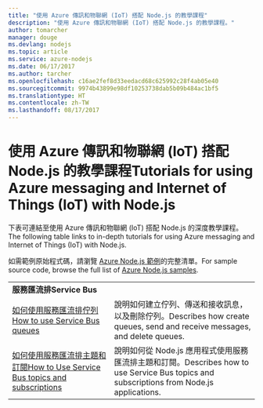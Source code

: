 ```yaml
---
title: "使用 Azure 傳訊和物聯網 (IoT) 搭配 Node.js 的教學課程"
description: "使用 Azure 傳訊和物聯網 (IoT) 搭配 Node.js 的教學課程。"
author: tomarcher
manager: douge
ms.devlang: nodejs
ms.topic: article
ms.service: azure-nodejs
ms.date: 06/17/2017
ms.author: tarcher
ms.openlocfilehash: c16ae2fef8d33eedacd68c625992c28f4ab05e40
ms.sourcegitcommit: 9974b43899e98df10253738dab5b09b484ac1bf5
ms.translationtype: HT
ms.contentlocale: zh-TW
ms.lasthandoff: 08/17/2017
---
```

# <a name="tutorials-for-using-azure-messaging-and-internet-of-things-iot-with-nodejs"></a><span data-ttu-id="678c6-103">使用 Azure 傳訊和物聯網 (IoT) 搭配 Node.js 的教學課程</span><span class="sxs-lookup"><span data-stu-id="678c6-103">Tutorials for using Azure messaging and Internet of Things (IoT) with Node.js</span></span>

<span data-ttu-id="678c6-104">下表可連結至使用 Azure 傳訊和物聯網 (IoT) 搭配 Node.js 的深度教學課程。</span><span class="sxs-lookup"><span data-stu-id="678c6-104">The following table links to in-depth tutorials for using Azure messaging and Internet of Things (IoT) with Node.js.</span></span>

<span data-ttu-id="678c6-105">如需範例原始程式碼，請瀏覽 [Azure Node.js 範例](https://azure.microsoft.com/resources/samples/?term=nodejs)的完整清單。</span><span class="sxs-lookup"><span data-stu-id="678c6-105">For sample source code, browse the full list of [Azure Node.js samples](https://azure.microsoft.com/resources/samples/?term=nodejs).</span></span>

| | |
|---|---|
| <span data-ttu-id="678c6-106">**服務匯流排**</span><span class="sxs-lookup"><span data-stu-id="678c6-106">**Service Bus**</span></span> ||
| [<span data-ttu-id="678c6-107">如何使用服務匯流排佇列</span><span class="sxs-lookup"><span data-stu-id="678c6-107">How to use Service Bus queues</span></span>](http://docs.microsoft.com/azure/service-bus-messaging/service-bus-nodejs-how-to-use-queues?toc=/azure/node/toc.json&bc=/azure/node/toc.json) | <span data-ttu-id="678c6-108">說明如何建立佇列、傳送和接收訊息，以及刪除佇列。</span><span class="sxs-lookup"><span data-stu-id="678c6-108">Describes how create queues, send and receive messages, and delete queues.</span></span> |
| [<span data-ttu-id="678c6-109">如何使用服務匯流排主題和訂閱</span><span class="sxs-lookup"><span data-stu-id="678c6-109">How to Use Service Bus topics and subscriptions</span></span>](http://docs.microsoft.com/azure/service-bus-messaging/service-bus-nodejs-how-to-use-topics-subscriptions?toc=/azure/node/toc.json&bc=/azure/node/toc.json) | <span data-ttu-id="678c6-110">說明如何從 Node.js 應用程式使用服務匯流排主題和訂閱。</span><span class="sxs-lookup"><span data-stu-id="678c6-110">Describes how to use Service Bus topics and subscriptions from Node.js applications.</span></span> |
